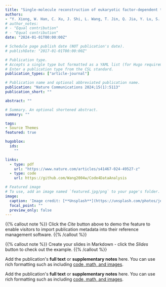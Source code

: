 ```yaml
---
title: "Single-molecule reconstruction of eukaryotic factor-dependent transcription termination"
authors:
- "Y. Xiong, W. Han, C. Xu, J. Shi, L. Wang, T. Jin, Q. Jia, Y. Lu, S. Hu, S.-X. Dou, W. Lin, T. R. Strick, S. Wang, M. Li"
# author_notes:
# - "Equal contribution"
# - "Equal contribution"
date: "2024-01-01T00:00:00Z"

# Schedule page publish date (NOT publication's date).
# publishDate: "2017-01-01T00:00:00Z"

# Publication type.
# Accepts a single type but formatted as a YAML list (for Hugo requirements).
# Enter a publication type from the CSL standard.
publication_types: ["article-journal"]

# Publication name and optional abbreviated publication name.
publication: "Nature Communications 2024;15(1):5113"
publication_short: ""

abstract: ""

# Summary. An optional shortened abstract.
summary: ""

tags:
- Source Themes
featured: true

hugoblox:
  ids:
    ""

links:
  - type: pdf
    url: "https://www.nature.com/articles/s41467-024-49527-z"
  - type: code
    url: https://github.com/Wang2004w/Code4DataAnalysis

# Featured image
# To use, add an image named `featured.jpg/png` to your page's folder. 
image:
  caption: 'Image credit: [**Unsplash**](https://unsplash.com/photos/jdD8gXaTZsc)'
  focal_point: ""
  preview_only: false
---
```

{{% callout note %}}
Click the *Cite* button above to demo the feature to enable visitors to import publication metadata into their reference management software.
{{% /callout %}}

{{% callout note %}}
Create your slides in Markdown - click the *Slides* button to check out the example.
{{% /callout %}}

Add the publication's **full text** or **supplementary notes** here. You can use rich formatting such as including [code, math, and images](https://docs.hugoblox.com/content/writing-markdown-latex/).


Add the publication's **full text** or **supplementary notes** here. You can use rich formatting such as including [code, math, and images](https://docs.hugoblox.com/content/writing-markdown-latex/).
